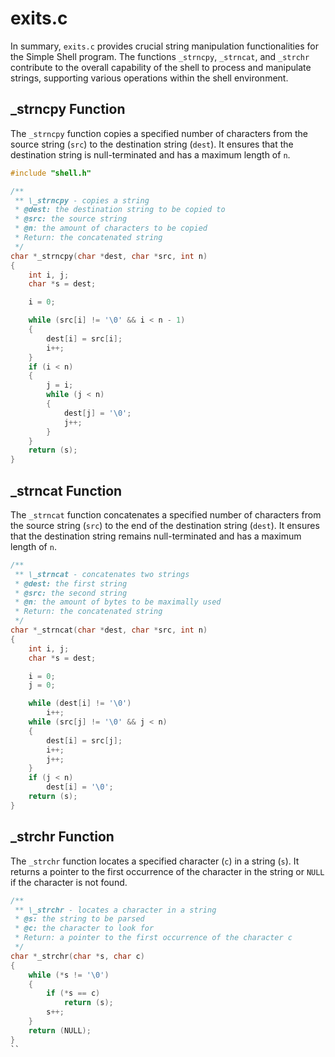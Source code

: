 # exits.c
In summary, `exits.c` provides crucial string manipulation functionalities for the Simple Shell program. The functions `_strncpy`, `_strncat`, and `_strchr` contribute to the overall capability of the shell to process and manipulate strings, supporting various operations within the shell environment.

## \_strncpy Function

The `_strncpy` function copies a specified number of characters from the source string (`src`) to the destination string (`dest`). It ensures that the destination string is null-terminated and has a maximum length of `n`.

```c
#include "shell.h"

/**
 ** \_strncpy - copies a string
 * @dest: the destination string to be copied to
 * @src: the source string
 * @n: the amount of characters to be copied
 * Return: the concatenated string
 */
char *_strncpy(char *dest, char *src, int n)
{
    int i, j;
    char *s = dest;

    i = 0;

    while (src[i] != '\0' && i < n - 1)
    {
        dest[i] = src[i];
        i++;
    }
    if (i < n)
    {
        j = i;
        while (j < n)
        {
            dest[j] = '\0';
            j++;
        }
    }
    return (s);
}
```

## \_strncat Function

The `_strncat` function concatenates a specified number of characters from the source string (`src`) to the end of the destination string (`dest`). It ensures that the destination string remains null-terminated and has a maximum length of `n`.

```c
/**
 ** \_strncat - concatenates two strings
 * @dest: the first string
 * @src: the second string
 * @n: the amount of bytes to be maximally used
 * Return: the concatenated string
 */
char *_strncat(char *dest, char *src, int n)
{
    int i, j;
    char *s = dest;

    i = 0;
    j = 0;

    while (dest[i] != '\0')
        i++;
    while (src[j] != '\0' && j < n)
    {
        dest[i] = src[j];
        i++;
        j++;
    }
    if (j < n)
        dest[i] = '\0';
    return (s);
}
```

## \_strchr Function

The `_strchr` function locates a specified character (`c`) in a string (`s`). It returns a pointer to the first occurrence of the character in the string or `NULL` if the character is not found.

```c
/**
 ** \_strchr - locates a character in a string
 * @s: the string to be parsed
 * @c: the character to look for
 * Return: a pointer to the first occurrence of the character c
 */
char *_strchr(char *s, char c)
{
    while (*s != '\0')
    {
        if (*s == c)
            return (s);
        s++;
    }
    return (NULL);
}
``
